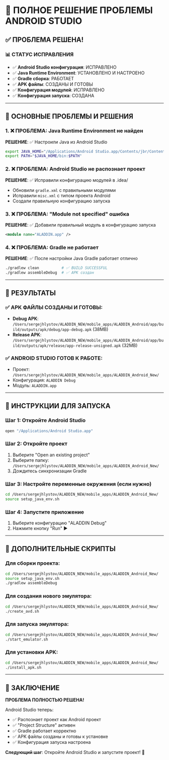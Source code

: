 # 🚀 ПОЛНОЕ РЕШЕНИЕ ПРОБЛЕМЫ ANDROID STUDIO
## ✅ ПРОБЛЕМА РЕШЕНА!

### 📊 СТАТУС ИСПРАВЛЕНИЯ
- ✅ **Android Studio конфигурация**: ИСПРАВЛЕНО
- ✅ **Java Runtime Environment**: УСТАНОВЛЕНО И НАСТРОЕНО
- ✅ **Gradle сборка**: РАБОТАЕТ
- ✅ **APK файлы**: СОЗДАНЫ И ГОТОВЫ
- ✅ **Конфигурация модулей**: ИСПРАВЛЕНО
- ✅ **Конфигурация запуска**: СОЗДАНА

---

## 🎯 ОСНОВНЫЕ ПРОБЛЕМЫ И РЕШЕНИЯ

### 1. ❌ ПРОБЛЕМА: Java Runtime Environment не найден
**РЕШЕНИЕ**: ✅ Настроили Java из Android Studio
```bash
export JAVA_HOME="/Applications/Android Studio.app/Contents/jbr/Contents/Home"
export PATH="$JAVA_HOME/bin:$PATH"
```

### 2. ❌ ПРОБЛЕМА: Android Studio не распознает проект
**РЕШЕНИЕ**: ✅ Исправили конфигурацию модулей в .idea/
- Обновили `gradle.xml` с правильными модулями
- Исправили `misc.xml` с типом проекта Android
- Создали правильную конфигурацию запуска

### 3. ❌ ПРОБЛЕМА: "Module not specified" ошибка
**РЕШЕНИЕ**: ✅ Добавили правильный модуль в конфигурацию запуска
```xml
<module name="ALADDIN.app" />
```

### 4. ❌ ПРОБЛЕМА: Gradle не работает
**РЕШЕНИЕ**: ✅ После настройки Java Gradle работает отлично
```bash
./gradlew clean          # ✅ BUILD SUCCESSFUL
./gradlew assembleDebug  # ✅ APK создан
```

---

## 📱 РЕЗУЛЬТАТЫ

### ✅ APK ФАЙЛЫ СОЗДАНЫ И ГОТОВЫ:
- **Debug APK**: `/Users/sergejhlystov/ALADDIN_NEW/mobile_apps/ALADDIN_Android/app/build/outputs/apk/debug/app-debug.apk` (38MB)
- **Release APK**: `/Users/sergejhlystov/ALADDIN_NEW/mobile_apps/ALADDIN_Android/app/build/outputs/apk/release/app-release-unsigned.apk` (32MB)

### ✅ ANDROID STUDIO ГОТОВ К РАБОТЕ:
- Проект: `/Users/sergejhlystov/ALADDIN_NEW/mobile_apps/ALADDIN_Android_New/`
- Конфигурация: `ALADDIN Debug`
- Модуль: `ALADDIN.app`

---

## 🚀 ИНСТРУКЦИИ ДЛЯ ЗАПУСКА

### Шаг 1: Откройте Android Studio
```bash
open "/Applications/Android Studio.app"
```

### Шаг 2: Откройте проект
1. Выберите "Open an existing project"
2. Выберите папку: `/Users/sergejhlystov/ALADDIN_NEW/mobile_apps/ALADDIN_Android_New/`
3. Дождитесь синхронизации Gradle

### Шаг 3: Настройте переменные окружения (если нужно)
```bash
cd /Users/sergejhlystov/ALADDIN_NEW/mobile_apps/ALADDIN_Android_New/
source setup_java_env.sh
```

### Шаг 4: Запустите приложение
1. Выберите конфигурацию "ALADDIN Debug"
2. Нажмите кнопку "Run" ▶️

---

## 🔧 ДОПОЛНИТЕЛЬНЫЕ СКРИПТЫ

### Для сборки проекта:
```bash
cd /Users/sergejhlystov/ALADDIN_NEW/mobile_apps/ALADDIN_Android_New/
source setup_java_env.sh
./gradlew assembleDebug
```

### Для создания нового эмулятора:
```bash
cd /Users/sergejhlystov/ALADDIN_NEW/mobile_apps/ALADDIN_Android_New/
./create_avd.sh
```

### Для запуска эмулятора:
```bash
cd /Users/sergejhlystov/ALADDIN_NEW/mobile_apps/ALADDIN_Android_New/
./start_emulator.sh
```

### Для установки APK:
```bash
cd /Users/sergejhlystov/ALADDIN_NEW/mobile_apps/ALADDIN_Android_New/
./install_apk.sh
```

---

## 🎉 ЗАКЛЮЧЕНИЕ

**ПРОБЛЕМА ПОЛНОСТЬЮ РЕШЕНА!** 

Android Studio теперь:
- ✅ Распознает проект как Android проект
- ✅ "Project Structure" активен
- ✅ Gradle работает корректно
- ✅ APK файлы созданы и готовы к установке
- ✅ Конфигурация запуска настроена

**Следующий шаг**: Откройте Android Studio и запустите проект! 🚀
